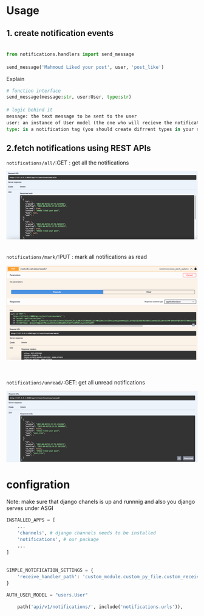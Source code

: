 # Usage

## 1. create notification events

```python

from notifications.handlers import send_message

send_message('Mahmoud Liked your post', user, 'post_like')
```
Explain
```python
# function interface
send_message(message:str, user:User, type:str)

# logic behind it
message: the text message to be sent to the user
user: an instance of User model (the one who will recieve the notification)
type: is a notification tag (you should create difrrent types in your system for different events)
```
## 2.fetch notifications using REST APIs

``notifications/all/``:GET : get all the notifications

![img.png](read_me_media/img.png)
<br/><br/><br/>
``notifications/mark/``:PUT : mark all notifications as read

![img_1.png](read_me_media/img_1.png)
<br/><br/><br/>

``notifications/unread/``:GET: get all unread notifications

![img_2.png](read_me_media/img_2.png)
# configration

Note: make sure that django chanels is up and runnnig and also you django serves under ASGI

``` python
INSTALLED_APPS = [
    ...
    'channels', # django channels needs to be installed
    'notifications', # our package
    ...   
]
```


```python

SIMPLE_NOTIFICATION_SETTINGS = {
    'receive_handler_path': 'custom_module.custom_py_file.custom_receive_handler',
}
```

```python
AUTH_USER_MODEL = "users.User"
```

```python
    path('api/v1/notifications/', include('notifications.urls')),
```


